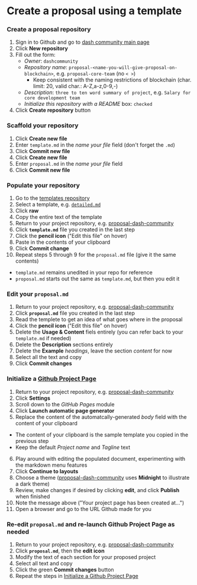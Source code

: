 # Create a proposal using a template

### Create a proposal repository
1. Sign in to Github and go to [dash community main page](https://github.com/dashcommunity)
2. Click **New repository**
3. Fill out the form:
    * *Owner*: `dashcommunity`
    * *Repository name*: `proposal-<name-you-will-give-proposal-on-blockchain>`, e.g. `proposal-core-team` (no `< >`)
      * Keep consistent with the naming restrictions of blockchain (char. limit: 20, valid char.: A-Z,a-z,0-9,-)
    * *Description*: `three to ten word summary of project`, e.g. `Salary for core development team` 
    * *Initialize this repository with a README* box: `checked`
4. Click **Create repository** button

### Scaffold your repository
1. Click **Create new file**
2. Enter `template.md` in the *name your file* field (don't forget the `.md`)
3. Click **Commit new file**
4. Click **Create new file**
5. Enter `proposal.md` in the *name your file* field
6. Click **Commit new file**

### Populate your repository
1. Go to the [templates repository](https://github.com/dashcommunity/proposal-templates)
2. Select a template, e.g. [`detailed.md`](https://github.com/dashcommunity/proposal-templates/blob/master/detailed.md)
3. Click **raw**
4. Copy the entire text of the template
5. Return to your project repository, e.g. [proposal-dash-community](https://github.com/dashcommunity/proposal-dash-community)
6. Click **`template.md`** file you created in the last step
7. Click the **pencil icon** ("Edit this file" on hover)
8. Paste in the contents of your clipboard
9. Click **Commit change**
10. Repeat steps 5 through 9 for the `proposal.md` file (give it the same contents)
  * `template.md` remains unedited in your repo for reference
  * `proposal.md` starts out the same as `template.md`, but then you edit it
    
### Edit your `proposal.md`
1. Return to your project repository, e.g. [proposal-dash-community](https://github.com/dashcommunity/proposal-dash-community)
2. Click **`proposal.md`** file you created in the last step
3. Read the templete to get an idea of what goes where in the proposal
4. Click the **pencil icon** ("Edit this file" on hover)
5. Delete the **Usage & Content** fiels entirely (you can refer back to your `template.md` if needed)
6. Delete the **Description** sections entirely
7. Delete the **Example** *headings*, leave the section *content* for now
8. Select all the text and copy
9. Click **Commit changes**

### Initialize a [Github Project Page](https://help.github.com/articles/creating-pages-with-the-automatic-generator/)
1. Return to your project repository, e.g. [proposal-dash-community](https://github.com/dashcommunity/proposal-dash-community)
2. Click **Settings**
3. Scroll down to the *GitHub Pages* module
4. Click **Launch automatic page generator**
5. Replace the content of the automatcally-generated *body* field with the content of your clipboard
  * The content of your clipboard is the sample template you copied in the previous step 
  * Keep the default *Project name* and *Tagline* text
6. Play around with editing the populated document, experimenting with the markdown menu features
7. Click **Continue to layouts**
8. Choose a theme ([proposal-dash-community](https://github.com/dashcommunity/proposal-dash-community) uses **Midnight** to illustrate a dark theme)
9. Review, make changes if desired by clicking **edit**, and click **Publish** when finished
10.  Note the message above ("Your project page has been created at...")
11. Open a browser and go to the URL Github made for you

### Re-edit `proposal.md` and re-launch Github Project Page as needed
1. Return to your project repository, e.g. [proposal-dash-community](https://github.com/dashcommunity/proposal-dash-community)
2. Click **`proposal.md`**, then the **edit icon**
3. Modify the text of each section for your proposed project
4. Select all text and copy
5. Click the green **Commit changes** button
5. Repeat the steps in [Initialize a Github Project Page](link)
